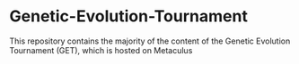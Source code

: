 # Genetic-Evolution-Tournament
This repository contains the majority of the content of the Genetic Evolution Tournament (GET), which is hosted on Metaculus
